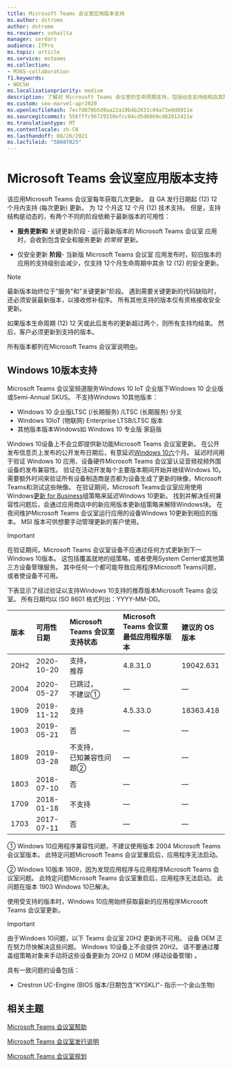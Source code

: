 ```yaml
---
title: Microsoft Teams 会议室应用版本支持
ms.author: dstrome
author: dstrome
ms.reviewer: sohailta
manager: serdars
audience: ITPro
ms.topic: article
ms.service: msteams
ms.collection:
- M365-collaboration
f1.keywords:
- NOCSH
ms.localizationpriority: medium
description: 了解对 Microsoft Teams 会议室的生命周期支持，包括动态支持结构及其阶段。
ms.custom: seo-marvel-apr2020
ms.openlocfilehash: 7ecfd878b5d8aa22a19b4b2831c04a73e0d8911e
ms.sourcegitcommit: 556fffc96729150efcc04cd5d6069c402012421e
ms.translationtype: MT
ms.contentlocale: zh-CN
ms.lasthandoff: 08/26/2021
ms.locfileid: "58607025"
---
```

# <a name="microsoft-teams-rooms-app-version-support"></a>Microsoft Teams 会议室应用版本支持
 
该应用Microsoft Teams 会议室每年获取几次更新。 自 GA 发行日期起 (12) 12 个月内支持 (每次更新) 更新。 为 12 个月这 12 个月 (12) 技术支持。 但是，支持结构是动态的，有两个不同的阶段依赖于最新版本的可用性：

- **服务更新和** 关键更新阶段 - 运行最新版本的 Microsoft Teams 会议室 应用时，会收到包含安全和服务更新 *的常规* 更新。

- 仅安全更新 **阶段**- 当新版 Microsoft Teams 会议室 应用发布时，较旧版本的应用的支持级别会减少，仅支持 12个月生命周期中其余 12 (12) 的安全更新。

> [!NOTE]
> 最新版本始终位于"服务"和"关键更新"阶段。 遇到需要关键更新的代码缺陷时，还必须安装最新版本，以接收修补程序。 所有其他支持的版本仅有资格接收安全更新。

如果版本生命周期 (12) 12 天或此后发布的更新超过两个，则所有支持均结束。 然后，客户必须更新到支持的版本。

所有版本都列在Microsoft Teams 会议室说明[中](rooms-release-note.md)。

## <a name="windows-10-release-support"></a>Windows 10版本支持

Microsoft Teams 会议室频道服务Windows 10 IoT 企业版下Windows 10 企业版或Semi-Annual SKUS。 不支持Windows 10其他版本：

- Windows 10 企业版LTSC (/长期服务) /LTSC (长期服务) 分支
- Windows 10IoT (物联网) Enterprise LTSB/LTSC 版本
- 其他版本版本Windows如 Windows 10 专业版 家庭版

Windows 10设备上不会立即提供新功能Microsoft Teams 会议室更新。 在公开发布信息页上发布的公开发布日期后，有意延迟[Windows 10六](/windows/release-information/)个月。 延迟时间用于验证 Windows 10 应用、设备硬件Microsoft Teams 会议室认证音频视频外围设备的发布兼容性。 验证在活动开发每个主要版本期间开始并继续Windows 10。 需要额外时间来验证所有设备制造商是否都为设备生成了更新的映像，Microsoft Teams和测试这些映像。 在验证期间，Microsoft Teams会议室应用使用 Windows[更新 for Business](/windows/deployment/update/waas-manage-updates-wufb)组策略来延迟Windows 10更新。 找到并解决任何兼容性问题后，会通过应用商店中的新应用版本更新组策略来解除Windows块。 在夜间维护Microsoft Teams 会议室运行应用的设备Windows 10更新到相应的版本。 MSI 版本可供想要手动管理更新的客户使用。  

> [!IMPORTANT]
> 在验证期间，Microsoft Teams 会议室设备不应通过任何方式更新到下一Windows 10版本。 这包括覆盖就地的组策略，或者使用System Center或其他第三方设备管理服务。 其中任何一个都可能导致应用程序Microsoft Teams问题，或者使设备不可用。  

下表显示了经过验证以支持Windows 10支持的推荐版本Microsoft Teams 会议室。 所有日期均以 ISO 8601 格式列出：YYYY-MM-DD。

|版本  |可用性日期   |Microsoft Teams 会议室支持状态   |Microsoft Teams 会议室最低应用程序版本 | 建议的 OS 版本  |
|:---  |:---       |:---                                  |:---     |:---     |
| 20H2 |2020-10-20 |支持， <br/>推荐|4.8.31.0 |19042.631 |
| 2004 |2020-05-27 |已跳过， <br/> 不建议&#x2780;|&#x2014; |&#x2014; |
| 1909 |2019-11-12 |支持 |4.5.33.0 |18363.418  |
| 1903 |2019-05-21 |否  |&#x2014; |&#x2014; |
| 1809 |2019-03-28 |不支持， <br/>已知兼容性问题&#x2781;|&#x2014; |&#x2014; |
| 1803 |2018-07-10 |否                             |&#x2014;  |&#x2014; |
| 1709 |2018-01-18 |不支持                         |&#x2014; |&#x2014; |
| 1703 |2017-07-11 |否                         |&#x2014; |&#x2014; |

&#x2780; Windows 10应用程序兼容性问题，不建议使用版本 2004 Microsoft Teams 会议室版本。 此特定问题Microsoft Teams 会议室重启后，应用程序无法启动。 

&#x2781; Windows 10版本 1809，因为发现应用程序与应用程序Microsoft Teams 会议室问题。 此特定问题Microsoft Teams 会议室重启后，应用程序无法启动。 此问题在版本 1903 Windows 10已解决。  

使用受支持的版本时，Windows 10应用始终获取最新的应用程序Microsoft Teams 会议室更新。  

> [!IMPORTANT]
> 由于Windows 10问题，以下 Teams 会议室 20H2 更新尚不可用。 设备 OEM 正在努力尽快解决这些问题。 Windows 10设备上不会提供 20H2。 请不要通过覆盖组策略对象来手动将这些设备更新为 20H2 () MDM (移动设备管理) 。 
> 
> 具有一致问题的设备包括：
> 
> - Crestron UC-Engine (BIOS 版本/日期包含"KYSKLI"- 指示一个金山生物)  

## <a name="related-topics"></a>相关主题

[Microsoft Teams 会议室帮助](https://support.office.com/article/Skype-Room-Systems-version-2-help-e667f40e-5aab-40c1-bd68-611fe0002ba2)

[Microsoft Teams 会议室发行说明](rooms-release-note.md)

[Microsoft Teams 会议室规划](rooms-plan.md)
